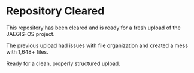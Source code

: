 # Repository Cleared

This repository has been cleared and is ready for a fresh upload of the JAEGIS-OS project.

The previous upload had issues with file organization and created a mess with 1,648+ files.

Ready for a clean, properly structured upload.